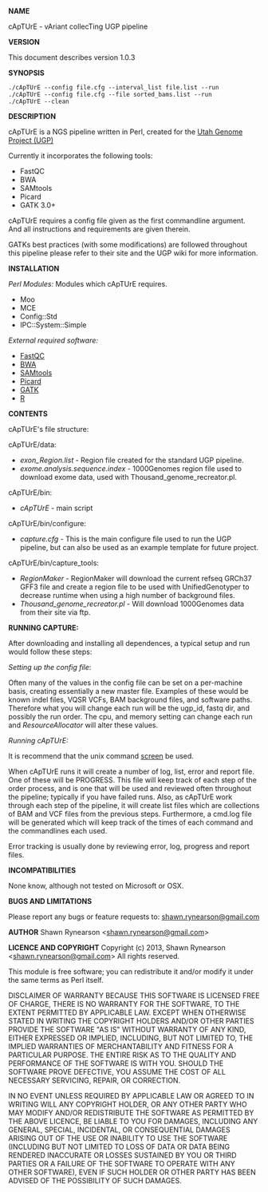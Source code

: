 &nbsp;

<strong>NAME</strong>

cApTUrE - vAriant collecTing UGP pipeline

<strong>VERSION</strong>

This document describes version 1.0.3

<strong>SYNOPSIS</strong>

    ./cApTUrE --config file.cfg --interval_list file.list --run
    ./cApTUrE --config file.cfg --file sorted_bams.list --run
    ./cApTUrE --clean

<strong>DESCRIPTION</strong>

cApTUrE is a NGS pipeline written in Perl, created for the
<a href="http://weatherby.genetics.utah.edu/UGP/wiki/index.php/Main_Page" target="_blank">Utah Genome Project (UGP)</a>

Currently it incorporates the following tools:
<ul>
	<li>FastQC</li>
	<li>BWA</li>
	<li>SAMtools</li>
	<li>Picard</li>
	<li>GATK 3.0+</li>
</ul>

cApTUrE requires a config file given as the first commandline argument.
And all instructions and requirements are given therein.

GATKs best practices (with some modifications) are followed throughout this pipeline please refer to their site and the UGP wiki for more information.

<strong>INSTALLATION</strong>

<em>Perl Modules:</em>
Modules which cApTUrE requires.
<ul>
	<li>Moo</li>
	<li>MCE</li>
	<li>Config::Std</li>
	<li>IPC::System::Simple</li>
</ul>

<em>External required software:</em>
<ul>
	<li><a href="http://www.bioinformatics.babraham.ac.uk/projects/fastqc/" target="_blank">FastQC</a></li>
	<li><a href="http://bio-bwa.sourceforge.net" target="_blank">BWA</a></li>
	<li><a href="http://samtools.sourceforge.net" target="_blank">SAMtools</a></li>
	<li><a href="http://picard.sourceforge.net" target="_blank">Picard</a></li>
	<li><a href="http://www.broadinstitute.org/gatk/" target="_blank">GATK</a></li>
	<li><a href="http://www.r-project.org/" target="_blank">R</a></li>
</ul>
<strong>CONTENTS</strong>

cApTUrE's file structure:

cApTUrE/data:
<ul>
	<li><em>exon_Region.list</em> - Region file created for the standard UGP pipeline.</li>
	<li><em>exome.analysis.sequence.index</em> - 1000Genomes region file used to download exome data, used with Thousand_genome_recreator.pl.</li> 
</ul>
cApTUrE/bin:
<ul>
	<li><em>cApTUrE</em> - main script</li>
</ul>
cApTUrE/bin/configure:
<ul>
	<li><em>capture.cfg</em> - This is the main configure file used to run the UGP pipeline, but can also be used as an example template for future project.
</ul>
cApTUrE/bin/capture_tools:
<ul>
	<li><em>RegionMaker</em> - RegionMaker will download the current refseq GRCh37 GFF3 file and create a region file to be used with UnifiedGenotyper to decrease runtime when using a high number of background files.</li>
	<li><em>Thousand_genome_recreator.pl</em> - Will download 1000Genomes data from their site via ftp.
</ul>

<strong>RUNNING CAPTURE:</strong>

After downloading and installing all dependences, a typical setup and run would follow these steps:

<em>Setting up the config file</em>:

Often many of the values in the config file can be set on a per-machine basis, creating essentially a new master file.  Examples of these would be known indel files, VQSR VCFs, BAM background files, and software paths.  Therefore what you will change each run will be the ugp_id, fastq dir, and possibly the run order.  The cpu, and memory setting can change each run and <em>ResourceAllocator</em> will alter these values.

<em>Running cApTUrE:</em>

It is recommend that the unix command <a href="http://www.computerhope.com/unix/screen.htm" target="_blank">screen</a> be used.

When cApTUrE runs it will create a number of log, list, error and report file.  One of these will be PROGRESS.  This file will keep track of each step of the order process, and is one that will be used and reviewed often throughout the pipeline; typically if you have failed runs.  Also, as cApTUrE work through each step of the pipeline, it will create list files which are collections of BAM and VCF files from the previous steps.  Furthermore, a cmd.log file will be generated which will keep track of the times of each command and the commandlines each used.

Error tracking is usually done by reviewing error, log, progress and report files.

<strong>INCOMPATIBILITIES</strong>

None know, although not tested on Microsoft or OSX.

<strong>BUGS AND LIMITATIONS</strong>

Please report any bugs or feature requests to:
shawn.rynearson@gmail.com

<strong>AUTHOR</strong>
Shawn Rynearson &lt;shawn.rynearson@gmail.com&gt;

<strong>LICENCE AND COPYRIGHT</strong>
Copyright (c) 2013, Shawn Rynearson &lt;shawn.rynearson@gmail.com&gt;
All rights reserved.

This module is free software; you can redistribute it and/or
modify it under the same terms as Perl itself.

DISCLAIMER OF WARRANTY
BECAUSE THIS SOFTWARE IS LICENSED FREE OF CHARGE, THERE IS NO
WARRANTY FOR THE SOFTWARE, TO THE EXTENT PERMITTED BY APPLICABLE
LAW. EXCEPT WHEN OTHERWISE STATED IN WRITING THE COPYRIGHT HOLDERS
AND/OR OTHER PARTIES PROVIDE THE SOFTWARE "AS IS" WITHOUT WARRANTY
OF ANY KIND, EITHER EXPRESSED OR IMPLIED, INCLUDING, BUT NOT LIMITED
TO, THE IMPLIED WARRANTIES OF MERCHANTABILITY AND FITNESS FOR A
PARTICULAR PURPOSE. THE ENTIRE RISK AS TO THE QUALITY AND
PERFORMANCE OF THE SOFTWARE IS WITH YOU. SHOULD THE SOFTWARE PROVE
DEFECTIVE, YOU ASSUME THE COST OF ALL NECESSARY SERVICING, REPAIR,
OR CORRECTION.

IN NO EVENT UNLESS REQUIRED BY APPLICABLE LAW OR AGREED TO IN
WRITING WILL ANY COPYRIGHT HOLDER, OR ANY OTHER PARTY WHO MAY MODIFY
AND/OR REDISTRIBUTE THE SOFTWARE AS PERMITTED BY THE ABOVE LICENCE,
BE LIABLE TO YOU FOR DAMAGES, INCLUDING ANY GENERAL, SPECIAL,
INCIDENTAL, OR CONSEQUENTIAL DAMAGES ARISING OUT OF THE USE OR
INABILITY TO USE THE SOFTWARE (INCLUDING BUT NOT LIMITED TO LOSS OF
DATA OR DATA BEING RENDERED INACCURATE OR LOSSES SUSTAINED BY YOU OR
THIRD PARTIES OR A FAILURE OF THE SOFTWARE TO OPERATE WITH ANY OTHER
SOFTWARE), EVEN IF SUCH HOLDER OR OTHER PARTY HAS BEEN ADVISED OF
THE POSSIBILITY OF SUCH DAMAGES.

&nbsp;

&nbsp;

